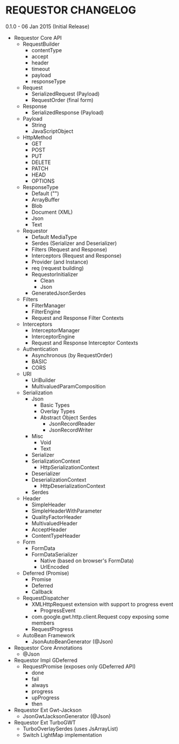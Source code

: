 REQUESTOR CHANGELOG
==

0.1.0 - 06 Jan 2015 (Initial Release)
* Requestor Core API
    * RequestBuilder
        * contentType
        * accept
        * header
        * timeout
        * payload
        * responseType
    * Request
        * SerializedRequest (Payload)
        * RequestOrder (final form)
    * Response
        * SerializedResponse (Payload)
    * Payload
        * String
        * JavaScriptObject
    * HttpMethod
        * GET
        * POST
        * PUT
        * DELETE
        * PATCH
        * HEAD 
        * OPTIONS
    * ResponseType
        * Default ("")
        * ArrayBuffer
        * Blob
        * Document (XML)
        * Json
        * Text
    * Requestor
        * Default MediaType
        * Serdes (Serializer and Deserializer)
        * Filters (Request and Response)
        * Interceptors (Request and Response)
        * Provider (and Instance)
        * req (request building)
        * RequestorInitializer
            * Clean
            * Json
        * GeneratedJsonSerdes
    * Filters
        * FilterManager
        * FilterEngine
        * Request and Response Filter Contexts
    * Interceptors
        * InterceptorManager
        * InterceptorEngine
        * Request and Response Interceptor Contexts
    * Authentication
        * Asynchronous (by RequestOrder)
        * BASIC
        * CORS
    * URI
        * UriBuilder
        * MultivaluedParamComposition
    * Serialization
        * Json
            * Basic Types
            * Overlay Types
            * Abstract Object Serdes
                * JsonRecordReader
                * JsonRecordWriter
        * Misc
            * Void
            * Text
        * Serializer
        * SerializationContext
            * HttpSerializationContext
        * Deserializer
        * DeserializationContext
            * HttpDeserializationContext
        * Serdes
    * Header
        * SimpleHeader
        * SimpleHeaderWithParameter
        * QualityFactorHeader
        * MultivaluedHeader
        * AcceptHeader
        * ContentTypeHeader
    * Form
        * FormData
        * FormDataSerializer
            * Native (based on browser's FormData)
            * UrlEncoded
    * Deferred (Promise)
        * Promise
        * Deferred
        * Callback
    * RequestDispatcher
        * XMLHttpRequest extension with support to progress event
            * ProgressEvent
        * com.google.gwt.http.client.Request copy exposing some members
        * RequestProgress
    * AutoBean Framework
        * JsonAutoBeanGenerator (@Json)
* Requestor Core Annotations
    * @Json
* Requestor Impl GDeferred
    * RequestPromise (exposes only GDeferred API)
        * done
        * fail
        * always
        * progress
        * upProgress
        * then
* Requestor Ext Gwt-Jackson
    * JsonGwtJacksonGenerator (@Json)
* Requestor Ext TurboGWT
    * TurboOverlaySerdes (uses JsArrayList)
    * Switch LightMap implementation